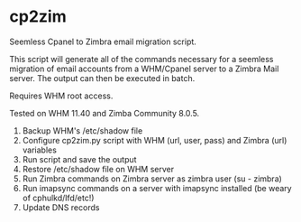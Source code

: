 cp2zim
======

Seemless Cpanel to Zimbra email migration script.

This script will generate all of the commands necessary for a seemless migration of email accounts from a WHM/Cpanel server to a Zimbra Mail server. The output can then be executed in batch. 

Requires WHM root access. 

Tested on WHM 11.40 and Zimba Community 8.0.5.

1. Backup WHM's /etc/shadow file 
2. Configure cp2zim.py script with WHM (url, user, pass) and Zimbra (url) variables
3. Run script and save the output
4. Restore /etc/shadow file on WHM server
5. Run Zimbra commands on Zimbra server as zimbra user (su - zimbra)
6. Run imapsync commands on a server with imapsync installed (be weary of cphulkd/lfd/etc!)
7. Update DNS records
